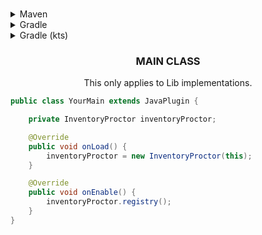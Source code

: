 ###
<details>
<summary>Maven</summary>

```xml
<dependency>
    <groupId>com.github.gabriaum</groupId>
    <artifactId>actionbar-api</artifactId>
    <version>1.0.0</version>
</dependency>
```
</details>

<details>
<summary>Gradle</summary>

```groovy
repositories {
    maven {
        url = uri("https://jitpack.io")
    }
}

dependencies {
    compileOnly("com.github.gabriaum:inventory-framework-lib:1.0.0")
}
```
</details>

<details>
<summary>Gradle (kts)</summary>

```kts
repositories {
    maven(url = "https://jitpack.io")
}

dependencies {
    compileOnly("com.github.gabriaum:inventory-framework-lib:1.0.0")
}
```
</details>

<h3 align="center">MAIN CLASS</h3>
<p align="center">This only applies to Lib implementations.</p>

```java
public class YourMain extends JavaPlugin {

    private InventoryProctor inventoryProctor;

    @Override
    public void onLoad() {
        inventoryProctor = new InventoryProctor(this);
    }

    @Override
    public void onEnable() {
        inventoryProctor.registry();
    }
}
```